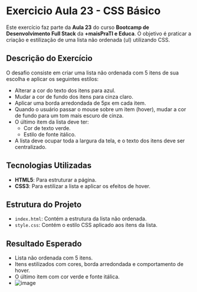 # Exercicio Aula 23 - CSS Básico

Este exercício faz parte da **Aula 23** do curso **Bootcamp de Desenvolvimento Full Stack** da **+maisPraTI e Educa**. O objetivo é praticar a criação e estilização de uma lista não ordenada (ul) utilizando CSS.

## Descrição do Exercício

O desafio consiste em criar uma lista não ordenada com 5 itens de sua escolha e aplicar os seguintes estilos:

- Alterar a cor do texto dos itens para azul.
- Mudar a cor de fundo dos itens para cinza claro.
- Aplicar uma borda arredondada de 5px em cada item.
- Quando o usuário passar o mouse sobre um item (hover), mudar a cor de fundo para um tom mais escuro de cinza.
- O último item da lista deve ter:
  - Cor de texto verde.
  - Estilo de fonte itálico.
- A lista deve ocupar toda a largura da tela, e o texto dos itens deve ser centralizado.

## Tecnologias Utilizadas

- **HTML5**: Para estruturar a página.
- **CSS3**: Para estilizar a lista e aplicar os efeitos de hover.

## Estrutura do Projeto

- `index.html`: Contém a estrutura da lista não ordenada.
- `style.css`: Contém o estilo CSS aplicado aos itens da lista.

## Resultado Esperado

- Lista não ordenada com 5 itens.
- Itens estilizados com cores, borda arredondada e comportamento de hover.
- O último item com cor verde e fonte itálica.
- ![image](https://github.com/user-attachments/assets/cc5e1b15-361f-4599-9bc8-f508061393df)


